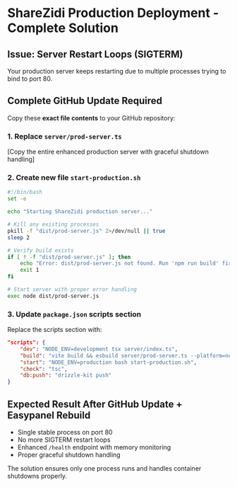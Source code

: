 # ShareZidi Production Deployment - Complete Solution

## Issue: Server Restart Loops (SIGTERM)
Your production server keeps restarting due to multiple processes trying to bind to port 80.

## Complete GitHub Update Required

Copy these **exact file contents** to your GitHub repository:

### 1. Replace `server/prod-server.ts`
[Copy the entire enhanced production server with graceful shutdown handling]

### 2. Create new file `start-production.sh`
```bash
#!/bin/bash
set -e

echo "Starting ShareZidi production server..."

# Kill any existing processes
pkill -f "dist/prod-server.js" 2>/dev/null || true
sleep 2

# Verify build exists
if [ ! -f "dist/prod-server.js" ]; then
    echo "Error: dist/prod-server.js not found. Run 'npm run build' first."
    exit 1
fi

# Start server with proper error handling
exec node dist/prod-server.js
```

### 3. Update `package.json` scripts section
Replace the scripts section with:
```json
"scripts": {
    "dev": "NODE_ENV=development tsx server/index.ts",
    "build": "vite build && esbuild server/prod-server.ts --platform=node --bundle --format=esm --outdir=dist --external:ws --external:express --external:path --external:fs --external:http --external:os",
    "start": "NODE_ENV=production bash start-production.sh",
    "check": "tsc",
    "db:push": "drizzle-kit push"
}
```

## Expected Result After GitHub Update + Easypanel Rebuild
- Single stable process on port 80
- No more SIGTERM restart loops
- Enhanced `/health` endpoint with memory monitoring
- Proper graceful shutdown handling

The solution ensures only one process runs and handles container shutdowns properly.